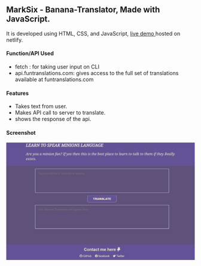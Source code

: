 ## MarkSix - Banana-Translator, Made with JavaScript.
   
   
It is developed using HTML, CSS, and JavaScript, [live demo ]() hosted on netlify.

#### Function/API Used
- fetch : for taking user input on CLI
- api.funtranslations.com: gives access to the full set of translations available at funtranslations.com

#### Features 
- Takes text from user.
- Makes API call to server to translate.
- shows the response of the api.

#### Screenshot
![screenshot](snapshot.PNG)
